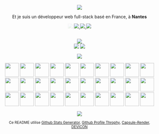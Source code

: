 <p align="center">
    <img src="https://capsule-render.vercel.app/api?type=venom&height=150&color=0:955aae,100:24122b&text=Bonjour,%20je%20m'appelle%20Nils%20&fontColor=F0F6FC&stroke=0D1117&textBg=false&fontSize=40" />
</p>

<p align="center">
    Et je suis un développeur web full-stack basé en France, à <b>Nantes</b>
</p>

<p align="center">
    <a style="opacity: 0.1" href="https://www.linkedin.com/in/nils-moreau-thomas-2b7a95259/">
        <img src="https://img.shields.io/badge/LinkedIn-0077B5?style=for-the-badge&labelColor=black&logo=linkedin&logoColor=0077B5"/>
    </a>
    <a opacity="0" href="https://nilsmt.vercel.app">
        <img src="https://img.shields.io/badge/Portfolio-45AA55?style=for-the-badge&labelColor=black&logo=github&logoColor=45AA55"/>
    </a>
    <a opacity="0" href="mailto:nilsmoreauthomas@gmail.com">
        <img src="https://img.shields.io/badge/Contactez moi-D14836?style=for-the-badge&labelColor=black&logo=gmail&logoColor=D14836"/>
    </a>
    <a opacity="0" href="https://gitlab.univ-nantes.fr/E221936K">
        <img src="https://img.shields.io/badge/GitLab%20 Universitaire-FC6D26?style=for-the-badge&labelColor=black&logo=gitlab&logoColor=FC6D26"/>
    </a>
    <br>
    <br>
</p>

<p align="center"> 
    <img src="https://github-profile-trophy.vercel.app/?username=NilsMT&theme=darkhub&rank=-?&no-frame=false&column=-1"/><br>
    <img src="https://github-readme-stats.vercel.app/api?username=NilsMT&theme=dark&show_icons=true&hide_border=false&count_private=true"/>
    <img src="https://github-readme-stats.vercel.app/api/top-langs/?username=NilsMT&theme=dark&show_icons=true&hide_border=false&layout=compact"/>
</p>

<p align="center">
    <img src="https://capsule-render.vercel.app/api?type=soft&height=50&color=0:955aae,100:24122b&text=Les%20choses%20avec%20lesquelles%20j'ai%20travaillé&fontColor=F0F6FC&stroke=0D1117&textBg=false&fontSize=30&section=footer"/>
</p>


<p align="center">
    <img src="https://cdn.jsdelivr.net/gh/devicons/devicon@latest/icons/html5/html5-original.svg" width="45" height="45"/>
    <img src="https://cdn.jsdelivr.net/gh/devicons/devicon@latest/icons/css3/css3-original.svg" width="45" height="45"/>
    <img src="https://cdn.jsdelivr.net/gh/devicons/devicon@latest/icons/javascript/javascript-original.svg" width="45" height="45"/>
    <img src="https://cdn.jsdelivr.net/gh/devicons/devicon@latest/icons/vuejs/vuejs-original.svg" width="45" height="45"/> 
    <img src="https://cdn.jsdelivr.net/gh/devicons/devicon@latest/icons/php/php-original.svg" width="45" height="45"/>
    <img src="https://cdn.jsdelivr.net/gh/devicons/devicon@latest/icons/react/react-original.svg" width="45" height="45"/>
    <!---->
    <img src="https://cdn.jsdelivr.net/gh/devicons/devicon@latest/icons/nodejs/nodejs-original.svg" width="45" height="45"/>
    <img src="https://cdn.jsdelivr.net/gh/devicons/devicon@latest/icons/json/json-original.svg" width="45" height="45"/>
    <!---->
    <img src="https://cdn.jsdelivr.net/gh/devicons/devicon@latest/icons/sqldeveloper/sqldeveloper-original.svg" width="45" height="45"/>
    <img src="https://cdn.jsdelivr.net/gh/devicons/devicon@latest/icons/mongodb/mongodb-original.svg" width="45" height="45"/>
    <!---->
    <img src="https://cdn.jsdelivr.net/gh/devicons/devicon@latest/icons/python/python-original.svg" width="45" height="45"/>
    <img src="https://cdn.jsdelivr.net/gh/devicons/devicon@latest/icons/pypi/pypi-original.svg" width="45" height="45"/>
    <!---->
    <img src="https://cdn.jsdelivr.net/gh/devicons/devicon@latest/icons/kotlin/kotlin-original.svg" width="45" height="45"/>
    <img src="https://cdn.jsdelivr.net/gh/devicons/devicon@latest/icons/androidstudio/androidstudio-original.svg" width="45" height="45"/>
    <img src="https://cdn.jsdelivr.net/gh/devicons/devicon@latest/icons/jetbrains/jetbrains-original.svg" width="45" height="45"/>
    <img src="https://cdn.jsdelivr.net/gh/devicons/devicon@latest/icons/vscode/vscode-original.svg" width="45" height="45"/>
    <img src="https://cdn.jsdelivr.net/gh/devicons/devicon@latest/icons/visualstudio/visualstudio-original.svg" width="45" height="45"/>
    <!---->
    <img src="https://cdn.jsdelivr.net/gh/devicons/devicon@latest/icons/lua/lua-original.svg" width="45" height="45"/>
    <img src="https://cdn.jsdelivr.net/gh/devicons/devicon@latest/icons/csharp/csharp-original.svg" width="45" height="45"/>
    <img src="https://cdn.jsdelivr.net/gh/devicons/devicon@latest/icons/godot/godot-original.svg" width="45" height="45"/>
    <img src="https://cdn.jsdelivr.net/gh/devicons/devicon@latest/icons/unity/unity-original.svg" width="45" height="45"/>
    <img src="https://cdn.jsdelivr.net/gh/devicons/devicon@latest/icons/blender/blender-original.svg" width="45" height="45"/>
    <!---->
    <img src="https://cdn.jsdelivr.net/gh/devicons/devicon@latest/icons/bash/bash-original.svg" width="45" height="45"/>
    <img src="https://cdn.jsdelivr.net/gh/devicons/devicon@latest/icons/docker/docker-plain.svg" width="45" height="45"/>
    <img src="https://cdn.jsdelivr.net/gh/devicons/devicon@latest/icons/vercel/vercel-original.svg" width="45" height="45"/>
    <img src="https://cdn.jsdelivr.net/gh/devicons/devicon@latest/icons/stackoverflow/stackoverflow-original.svg" width="45" height="45"/>
    <img src="https://cdn.jsdelivr.net/gh/devicons/devicon@latest/icons/trello/trello-original.svg" width="45" height="45"/>
    <img src="https://cdn.jsdelivr.net/gh/devicons/devicon@latest/icons/git/git-original.svg" width="45" height="45"/>
    <img src="https://cdn.jsdelivr.net/gh/devicons/devicon@latest/icons/linux/linux-original.svg" width="45" height="45"/>
    <img src="https://cdn.jsdelivr.net/gh/devicons/devicon@latest/icons/figma/figma-original.svg" width="45" height="45"/>
</p>

<p align="center">
    <img src="https://capsule-render.vercel.app/api?type=soft&height=50&color=0:955aae,100:24122b&fontColor=F0F6FC&stroke=0D1117&textBg=false&fontSize=-9&section=footer">
</p>

<p align="center">
    <small>Ce README utilise 
        <a href="https://gh-stats-gen.vercel.app/">Github Stats Generator</a>, 
        <a href="https://github-profile-trophy.vercel.app/">Github Profile Throphy</a>, 
        <a href="https://capsule-render.vercel.app/">Capsule-Render</a>,
        <a href="https://devicon.dev/">DEVICON</a>
    </small>
</p>
    
